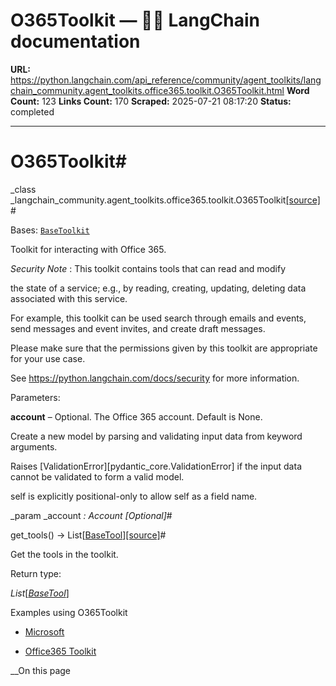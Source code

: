 # O365Toolkit — 🦜🔗 LangChain  documentation

**URL:** https://python.langchain.com/api_reference/community/agent_toolkits/langchain_community.agent_toolkits.office365.toolkit.O365Toolkit.html
**Word Count:** 123
**Links Count:** 170
**Scraped:** 2025-07-21 08:17:20
**Status:** completed

---

# O365Toolkit\#

_class _langchain\_community.agent\_toolkits.office365.toolkit.O365Toolkit[\[source\]](https://python.langchain.com/api_reference/_modules/langchain_community/agent_toolkits/office365/toolkit.html#O365Toolkit)\#     

Bases: [`BaseToolkit`](https://python.langchain.com/api_reference/core/tools/langchain_core.tools.base.BaseToolkit.html#langchain_core.tools.base.BaseToolkit "langchain_core.tools.base.BaseToolkit")

Toolkit for interacting with Office 365.

_Security Note_ : This toolkit contains tools that can read and modify     

the state of a service; e.g., by reading, creating, updating, deleting data associated with this service.

For example, this toolkit can be used search through emails and events, send messages and event invites, and create draft messages.

Please make sure that the permissions given by this toolkit are appropriate for your use case.

See <https://python.langchain.com/docs/security> for more information.

Parameters:     

**account** – Optional. The Office 365 account. Default is None.

Create a new model by parsing and validating input data from keyword arguments.

Raises \[ValidationError\]\[pydantic\_core.ValidationError\] if the input data cannot be validated to form a valid model.

self is explicitly positional-only to allow self as a field name.

_param _account _: Account_ _\[Optional\]_\#     

get\_tools\(\) → List\[[BaseTool](https://python.langchain.com/api_reference/core/tools/langchain_core.tools.base.BaseTool.html#langchain_core.tools.base.BaseTool "langchain_core.tools.base.BaseTool")\][\[source\]](https://python.langchain.com/api_reference/_modules/langchain_community/agent_toolkits/office365/toolkit.html#O365Toolkit.get_tools)\#     

Get the tools in the toolkit.

Return type:     

_List_\[[_BaseTool_](https://python.langchain.com/api_reference/core/tools/langchain_core.tools.base.BaseTool.html#langchain_core.tools.base.BaseTool "langchain_core.tools.base.BaseTool")\]

Examples using O365Toolkit

  * [Microsoft](https://python.langchain.com/docs/integrations/providers/microsoft/)

  * [Office365 Toolkit](https://python.langchain.com/docs/integrations/tools/office365/)

__On this page